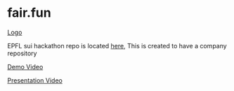 
# fair.fun

[Logo](./images/logo.png)

EPFL sui hackathon repo is located [here](https://github.com/gundondu0/fair.fun), This is created to have a company repository

[Demo Video](https://drive.google.com/file/d/1RP1WSuWbVt7jRt4lyA6BFFpX6rhObyIk/view?usp=sharing)

[Presentation Video](https://drive.google.com/file/d/1Sx4ctkwEQvbjleictFsCLBFi6gxB1QoO/view?usp=sharing)
